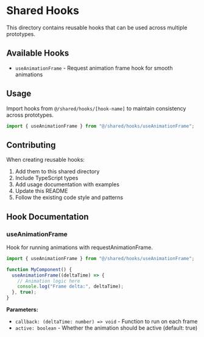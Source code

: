 # Shared Hooks

This directory contains reusable hooks that can be used across multiple prototypes.

## Available Hooks

- `useAnimationFrame` - Request animation frame hook for smooth animations

## Usage

Import hooks from `@/shared/hooks/[hook-name]` to maintain consistency across prototypes.

```typescript
import { useAnimationFrame } from "@/shared/hooks/useAnimationFrame";
```

## Contributing

When creating reusable hooks:

1. Add them to this shared directory
2. Include TypeScript types
3. Add usage documentation with examples
4. Update this README
5. Follow the existing code style and patterns

## Hook Documentation

### useAnimationFrame

Hook for running animations with requestAnimationFrame.

```typescript
import { useAnimationFrame } from "@/shared/hooks/useAnimationFrame";

function MyComponent() {
  useAnimationFrame((deltaTime) => {
    // Animation logic here
    console.log("Frame delta:", deltaTime);
  }, true);
}
```

**Parameters:**

- `callback: (deltaTime: number) => void` - Function to run on each frame
- `active: boolean` - Whether the animation should be active (default: true)
